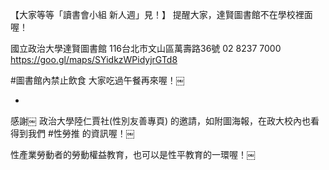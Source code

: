 ---
---
【大家等等「讀書會小組 新人週」見！】
提醒大家，達賢圖書館不在學校裡面喔！

國立政治大學達賢圖書館
116台北市文山區萬壽路36號
02 8237 7000
https://goo.gl/maps/SYidkzWPidyjrGTd8

#圖書館內禁止飲食
大家吃過午餐再來喔！￼

-
感謝￼ 政治大學陸仁賈社(性別友善專頁) 的邀請，如附圖海報，在政大校內也看得到我們 #性勞推 的資訊喔！￼

性產業勞動者的勞動權益教育，也可以是性平教育的一環喔！￼